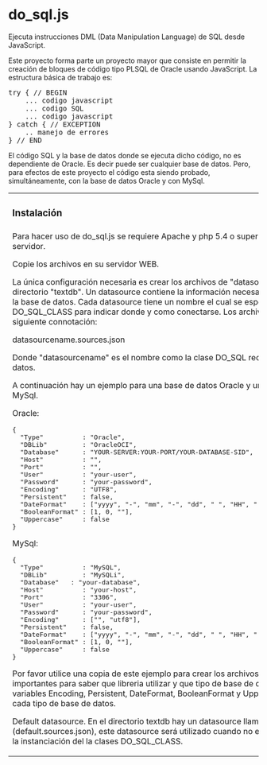 # do_sql.js
Ejecuta instrucciones DML (Data Manipulation Language)
 de SQL desde JavaScript.

Este proyecto forma parte un proyecto mayor que consiste en permitir la creación de bloques de código tipo PLSQL de Oracle usando JavaScript.
La estructura básica de trabajo es:
<pre>
try { // BEGIN
	... codigo javascript
	... codigo SQL
	... codigo javascript
} catch { // EXCEPTION
	.. manejo de errores
} // END
</pre>
El código SQL y la base de datos donde se ejecuta dicho código, no es dependiente de Oracle. Es decir puede ser cualquier base de datos. 
Pero, para efectos de este proyecto el código esta siendo probado, simultáneamente, con la base de datos Oracle y con MySql.
<table><tr><td width="200px" style="width:200px">
<h3>Instalación</h3>
</td><td><h3>Installation</h3></td></tr>
<tr>
<td>Para hacer uso de do_sql.js se requiere Apache y php 5.4 o superior del lado del servidor.


Copie los archivos en su servidor WEB.

La única configuración necesaria es crear los archivos de "datasource" ubicados en el directorio "textdb". Un datasource contiene la información necesaria para conectarse a la base de datos. Cada datasource tiene un nombre el cual se especifica en la clase DO_SQL_CLASS para indicar donde y como conectarse. Los archivos se nombre con la siguiente connotación:

datasourcename.sources.json

Donde "datasourcename" es el nombre como la clase DO_SQL reconoce a la base de datos.

A continuación hay un ejemplo para una base de datos Oracle y una base de datos MySql.

Oracle:
<pre>
{
  "Type"          : "Oracle",
  "DBLib"         : "OracleOCI",
  "Database"      : "YOUR-SERVER:YOUR-PORT/YOUR-DATABASE-SID",
  "Host"          : "",
  "Port"          : "",
  "User"          : "your-user",
  "Password"      : "your-password",
  "Encoding"      : "UTF8",
  "Persistent"    : false,
  "DateFormat"    : ["yyyy", "-", "mm", "-", "dd", " ", "HH", ":", "nn", ":", "ss"],
  "BooleanFormat" : [1, 0, ""],
  "Uppercase"     : false
}
</pre>

MySql:
<pre>
{
  "Type"          : "MySQL",
  "DBLib"         : "MySQLi",
  "Database"   : "your-database",
  "Host"          : "your-host",
  "Port"          : "3306",
  "User"          : "your-user",
  "Password"      : "your-password",
  "Encoding"      : ["", "utf8"],
  "Persistent"    : false,
  "DateFormat"    : ["yyyy", "-", "mm", "-", "dd", " ", "HH", ":", "nn", ":", "ss"],
  "BooleanFormat" : [1, 0, ""],
  "Uppercase"     : false
}
</pre>

Por favor utilice una copia de este ejemplo para crear los archivos. El Type y DBLib son importantes para saber que libreria utilizar y que tipo de base de datos es. Deje las variables Encoding, Persistent, DateFormat, BooleanFormat y Uppercaso tal cual para cada tipo de base de datos.

Default datasource.
En el directorio textdb hay un datasource llamado "default", (default.sources.json), este datasource será utilizado cuando no especificamos uno en la instanciación del la clases DO_SQL_CLASS. 
</td>
<td>To use do_sql.js Apache and PHP 5.4 or higher required  on server side.

Copy the files on your WEB server.

The only configuration required is to create files " datasource " located in the " textdb " directory. A data source contains the information needed to connect to the database. Each data source has a name which is specified in the DO_SQL_CLASS class to indicate where and how to connect. The files are named with the following connotation :

datasourcename.sources.json

Where he " DataSourceName " is the name as the class DO_SQL recognizes  the database .

Below there is an example for Oracle database and MySql database .

Oracle:
<pre>
{
  "Type"          : "Oracle",
  "DBLib"         : "OracleOCI",
  "Database"      : "YOUR-SERVER:YOUR-PORT/YOUR-DATABASE-SID",
  "Host"          : "",
  "Port"          : "",
  "User"          : "your-user",
  "Password"      : "your-password",
  "Encoding"      : "UTF8",
  "Persistent"    : false,
  "DateFormat"    : ["yyyy", "-", "mm", "-", "dd", " ", "HH", ":", "nn", ":", "ss"],
  "BooleanFormat" : [1, 0, ""],
  "Uppercase"     : false
}
</pre>

MySql:
<pre>
{
  "Type"          : "MySQL",
  "DBLib"         : "MySQLi",
  "Database"   : "your-database",
  "Host"          : "your-host",
  "Port"          : "3306",
  "User"          : "your-user",
  "Password"      : "your-password",
  "Encoding"      : ["", "utf8"],
  "Persistent"    : false,
  "DateFormat"    : ["yyyy", "-", "mm", "-", "dd", " ", "HH", ":", "nn", ":", "ss"],
  "BooleanFormat" : [1, 0, ""],
  "Uppercase"     : false
}
</pre>


Please use a copy of this example to create the files . The Type and DBLib variables are important to know what library use and what type of database is . Leave Encoding , Persistent , DateFormat , BooleanFormat and Uppercase variables such for each type of database.

Default datasource .
in the directory textdb there is a datasource called "default " ( default.sources.json ), this datasource will be used when you do not specify one on instantiation of the DO_SQL_CLASS classes.

</td>
</tr>
</table>
